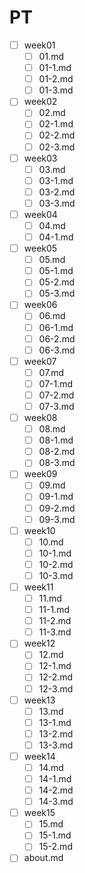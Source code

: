 # PT
- [ ] week01
    - [ ] 01.md
    - [ ] 01-1.md
    - [ ] 01-2.md
    - [ ] 01-3.md
- [ ] week02
    - [ ] 02.md
    - [ ] 02-1.md
    - [ ] 02-2.md
    - [ ] 02-3.md
- [ ] week03
    - [ ] 03.md
    - [ ] 03-1.md
    - [ ] 03-2.md
    - [ ] 03-3.md
- [ ] week04
    - [ ] 04.md
    - [ ] 04-1.md
- [ ] week05
    - [ ] 05.md
    - [ ] 05-1.md
    - [ ] 05-2.md
    - [ ] 05-3.md
- [ ] week06
    - [ ] 06.md
    - [ ] 06-1.md
    - [ ] 06-2.md
    - [ ] 06-3.md
- [ ] week07
    - [ ] 07.md
    - [ ] 07-1.md
    - [ ] 07-2.md
    - [ ] 07-3.md
- [ ] week08
    - [ ] 08.md
    - [ ] 08-1.md
    - [ ] 08-2.md
    - [ ] 08-3.md
- [ ] week09
    - [ ] 09.md
    - [ ] 09-1.md
    - [ ] 09-2.md
    - [ ] 09-3.md
- [ ] week10
    - [ ] 10.md
    - [ ] 10-1.md
    - [ ] 10-2.md
    - [ ] 10-3.md
- [ ] week11
    - [ ] 11.md
    - [ ] 11-1.md
    - [ ] 11-2.md
    - [ ] 11-3.md
- [ ] week12
    - [ ] 12.md
    - [ ] 12-1.md
    - [ ] 12-2.md
    - [ ] 12-3.md
- [ ] week13
    - [ ] 13.md
    - [ ] 13-1.md
    - [ ] 13-2.md
    - [ ] 13-3.md
- [ ] week14
    - [ ] 14.md
    - [ ] 14-1.md
    - [ ] 14-2.md
    - [ ] 14-3.md
- [ ] week15
    - [ ] 15.md
    - [ ] 15-1.md
    - [ ] 15-2.md
- [ ] about.md
